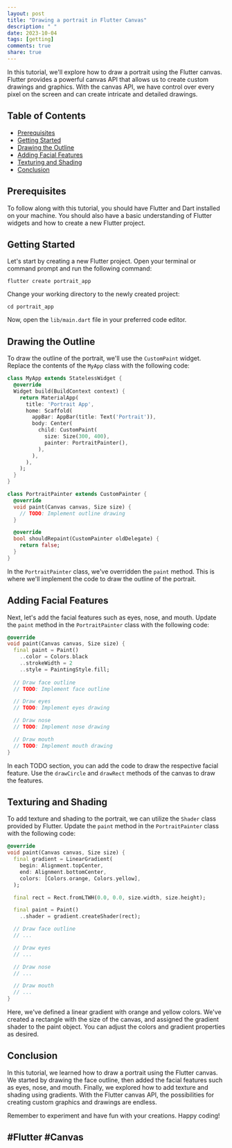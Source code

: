 ```yaml
---
layout: post
title: "Drawing a portrait in Flutter Canvas"
description: " "
date: 2023-10-04
tags: [getting]
comments: true
share: true
---
```


In this tutorial, we'll explore how to draw a portrait using the Flutter canvas. Flutter provides a powerful canvas API that allows us to create custom drawings and graphics. With the canvas API, we have control over every pixel on the screen and can create intricate and detailed drawings.

## Table of Contents
- [Prerequisites](#prerequisites)
- [Getting Started](#getting-started)
- [Drawing the Outline](#drawing-the-outline)
- [Adding Facial Features](#adding-facial-features)
- [Texturing and Shading](#texturing-and-shading)
- [Conclusion](#conclusion)

## Prerequisites
To follow along with this tutorial, you should have Flutter and Dart installed on your machine. You should also have a basic understanding of Flutter widgets and how to create a new Flutter project.

## Getting Started
Let's start by creating a new Flutter project. Open your terminal or command prompt and run the following command:

```shell
flutter create portrait_app
```

Change your working directory to the newly created project:

```shell
cd portrait_app
```

Now, open the `lib/main.dart` file in your preferred code editor.

## Drawing the Outline
To draw the outline of the portrait, we'll use the `CustomPaint` widget. Replace the contents of the `MyApp` class with the following code:

```dart
class MyApp extends StatelessWidget {
  @override
  Widget build(BuildContext context) {
    return MaterialApp(
      title: 'Portrait App',
      home: Scaffold(
        appBar: AppBar(title: Text('Portrait')),
        body: Center(
          child: CustomPaint(
            size: Size(300, 400),
            painter: PortraitPainter(),
          ),
        ),
      ),
    );
  }
}

class PortraitPainter extends CustomPainter {
  @override
  void paint(Canvas canvas, Size size) {
    // TODO: Implement outline drawing
  }

  @override
  bool shouldRepaint(CustomPainter oldDelegate) {
    return false;
  }
}
```

In the `PortraitPainter` class, we've overridden the `paint` method. This is where we'll implement the code to draw the outline of the portrait. 

## Adding Facial Features
Next, let's add the facial features such as eyes, nose, and mouth. Update the `paint` method in the `PortraitPainter` class with the following code:

```dart
@override
void paint(Canvas canvas, Size size) {
  final paint = Paint()
    ..color = Colors.black
    ..strokeWidth = 2
    ..style = PaintingStyle.fill;
  
  // Draw face outline
  // TODO: Implement face outline

  // Draw eyes
  // TODO: Implement eyes drawing

  // Draw nose
  // TODO: Implement nose drawing

  // Draw mouth
  // TODO: Implement mouth drawing
}
```

In each TODO section, you can add the code to draw the respective facial feature. Use the `drawCircle` and `drawRect` methods of the canvas to draw the features.

## Texturing and Shading
To add texture and shading to the portrait, we can utilize the `Shader` class provided by Flutter. Update the `paint` method in the `PortraitPainter` class with the following code:

```dart
@override
void paint(Canvas canvas, Size size) {
  final gradient = LinearGradient(
    begin: Alignment.topCenter,
    end: Alignment.bottomCenter,
    colors: [Colors.orange, Colors.yellow],
  );

  final rect = Rect.fromLTWH(0.0, 0.0, size.width, size.height);

  final paint = Paint()
    ..shader = gradient.createShader(rect);

  // Draw face outline
  // ...

  // Draw eyes
  // ...

  // Draw nose
  // ...

  // Draw mouth
  // ...
}
```

Here, we've defined a linear gradient with orange and yellow colors. We've created a rectangle with the size of the canvas, and assigned the gradient shader to the paint object. You can adjust the colors and gradient properties as desired.

## Conclusion
In this tutorial, we learned how to draw a portrait using the Flutter canvas. We started by drawing the face outline, then added the facial features such as eyes, nose, and mouth. Finally, we explored how to add texture and shading using gradients. With the Flutter canvas API, the possibilities for creating custom graphics and drawings are endless.

Remember to experiment and have fun with your creations. Happy coding!

## #Flutter #Canvas